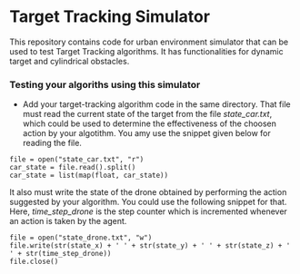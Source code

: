 # Target Tracking Simulator

This repository contains code for urban environment simulator that can be used to test Target Tracking algorithms. It has functionalities for dynamic target and cylindrical obstacles.

### Testing your algoriths using this simulator

- Add your target-tracking algorithm code in the same directory. That file must read the current state of the target from the file <i>state_car.txt</i>, which could be used to determine the effectiveness of the choosen action by your algotithm. You amy use the snippet given below for reading the file.

```
file = open("state_car.txt", "r")
car_state = file.read().split()
car_state = list(map(float, car_state))
```

It also must write the state of the drone obtained by performing the action suggested by your algorithm. You could use the following snippet for that. Here, <i>time_step_drone</i> is the step counter which is incremented whenever an action is taken by the agent.

```
file = open("state_drone.txt", "w")
file.write(str(state_x) + ' ' + str(state_y) + ' ' + str(state_z) + ' ' + str(time_step_drone))
file.close()
```
